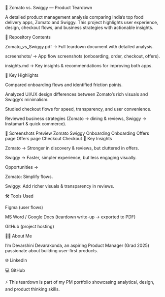 🍴 Zomato vs. Swiggy — Product Teardown

A detailed product management analysis comparing India’s top food delivery apps, Zomato and Swiggy.
This project highlights user experience, design, checkout flows, and business strategies with actionable insights.

📂 Repository Contents

Zomato_vs_Swiggy.pdf → Full teardown document with detailed analysis.

screenshots/ → App flow screenshots (onboarding, order, checkout, offers).

insights.md → Key insights & recommendations for improving both apps.

🔑 Key Highlights

Compared onboarding flows and identified friction points.

Analyzed UI/UX design differences between Zomato’s rich visuals and Swiggy’s minimalism.

Studied checkout flows for speed, transparency, and user convenience.

Reviewed business strategies (Zomato → dining & reviews, Swiggy → Instamart & quick commerce).

📸 Screenshots Preview
Zomato	Swiggy
Onboarding	Onboarding
Offers page	Offers page
Checkout	Checkout
🌟 Key Insights

Zomato → Stronger in discovery & reviews, but cluttered in offers.

Swiggy → Faster, simpler experience, but less engaging visually.

Opportunities →

Zomato: Simplify flows.

Swiggy: Add richer visuals & transparency in reviews.

🛠 Tools Used

Figma (user flows)

MS Word / Google Docs (teardown write-up → exported to PDF)

GitHub (project hosting)

👩‍💻 About Me

I’m Devarshini Devarakonda, an aspiring Product Manager (Grad 2025) passionate about building user-first products.

🌐 LinkedIn

💻 GitHub

⚡ This teardown is part of my PM portfolio showcasing analytical, design, and product thinking skills.
